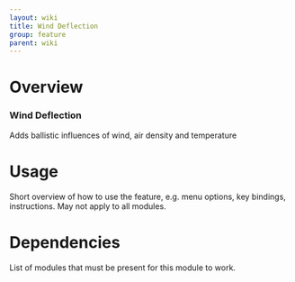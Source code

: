 ```yaml
---
layout: wiki
title: Wind Deflection
group: feature
parent: wiki
---
```


# Overview

### Wind Deflection
Adds ballistic influences of wind, air density and temperature


# Usage

Short overview of how to use the feature, e.g. menu options, key bindings, 
instructions. May not apply to all modules.


# Dependencies

List of modules that must be present for this module to work.
